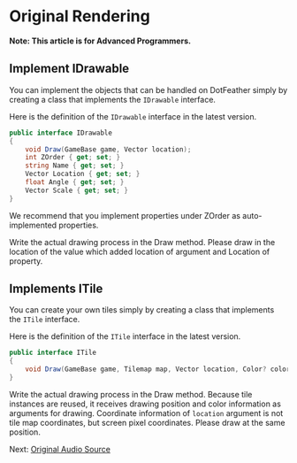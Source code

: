 # Original Rendering

**Note: This article is for Advanced Programmers.**

## Implement IDrawable

You can implement the objects that can be handled on DotFeather simply by creating a class that implements the `IDrawable` interface.

Here is the definition of the `IDrawable` interface in the latest version.

```cs
public interface IDrawable
{
	void Draw(GameBase game, Vector location);
	int ZOrder { get; set; }
	string Name { get; set; }
	Vector Location { get; set; }
	float Angle { get; set; }
	Vector Scale { get; set; }
}
```

We recommend that you implement properties under ZOrder as auto-implemented properties.

Write the actual drawing process in the Draw method. Please draw in the location of the value which added location of argument and Location of property.

## Implements ITile

You can create your own tiles simply by creating a class that implements the `ITile` interface.

Here is the definition of the `ITile` interface in the latest version.

```cs
public interface ITile
{
	void Draw(GameBase game, Tilemap map, Vector location, Color? color);
}
```

Write the actual drawing process in the Draw method. Because tile instances are reused, it receives drawing position and color information as arguments for drawing. Coordinate information of `location` argument is not tile map coordinates, but screen pixel coordinates. Please draw at the same position.

Next: [Original Audio Source](audiosource.md)
